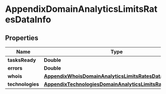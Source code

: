 

# AppendixDomainAnalyticsLimitsRatesDataInfo


## Properties

| Name | Type | Description | Notes |
|------------ | ------------- | ------------- | -------------|
|**tasksReady** | **Double** |  |  [optional] |
|**errors** | **Double** |  |  [optional] |
|**whois** | [**AppendixWhoisDomainAnalyticsLimitsRatesDataInfo**](AppendixWhoisDomainAnalyticsLimitsRatesDataInfo.md) |  |  [optional] |
|**technologies** | [**AppendixTechnologiesDomainAnalyticsLimitsRatesDataInfo**](AppendixTechnologiesDomainAnalyticsLimitsRatesDataInfo.md) |  |  [optional] |



